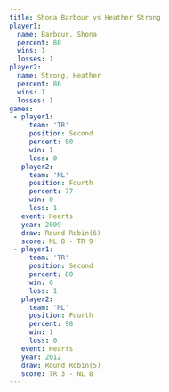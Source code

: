 ```yaml
---
title: Shona Barbour vs Heather Strong
player1:               
  name: Barbour, Shona 
  percent: 80          
  wins: 1              
  losses: 1            
player2:               
  name: Strong, Heather
  percent: 86          
  wins: 1              
  losses: 1            
games:
 - player1:          
     team: 'TR'      
     position: Second
     percent: 80     
     win: 1          
     loss: 0         
   player2:          
     team: 'NL'      
     position: Fourth
     percent: 77     
     win: 0          
     loss: 1         
   event: Hearts       
   year: 2009          
   draw: Round Robin(6)
   score: NL 8 - TR 9  
 - player1:          
     team: 'TR'      
     position: Second
     percent: 80     
     win: 0          
     loss: 1         
   player2:          
     team: 'NL'      
     position: Fourth
     percent: 98     
     win: 1          
     loss: 0         
   event: Hearts       
   year: 2012          
   draw: Round Robin(5)
   score: TR 3 - NL 8  
---
```

